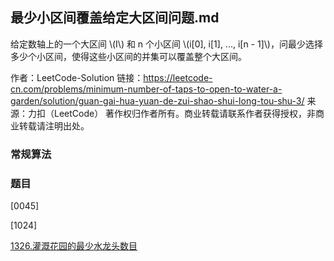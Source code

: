 <script src="https://cdn.bootcss.com/mathjax/2.7.7/MathJax.js?config=TeX-AMS-MML_HTMLorMML"></script>

## 最少小区间覆盖给定大区间问题.md

给定数轴上的一个大区间 \\(I\\) 和 n 个小区间 \\(i[0], i[1], ..., i[n - 1]\\)，问最少选择多少个小区间，使得这些小区间的并集可以覆盖整个大区间。

作者：LeetCode-Solution
链接：https://leetcode-cn.com/problems/minimum-number-of-taps-to-open-to-water-a-garden/solution/guan-gai-hua-yuan-de-zui-shao-shui-long-tou-shu-3/
来源：力扣（LeetCode）
著作权归作者所有。商业转载请联系作者获得授权，非商业转载请注明出处。


### 常规算法

### 题目

[0045]

[1024]

[1326.灌溉花园的最少水龙头数目](leetcode/greedy/1326.灌溉花园的最少水龙头数目.md)